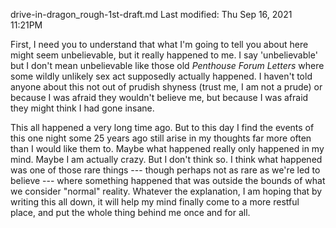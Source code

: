 drive-in-dragon_rough-1st-draft.md
Last modified: Thu Sep 16, 2021  11:21PM


First, I need you to understand that what I'm going to tell you about here might seem unbelievable, but it really happened to me. I say 'unbelievable' but I don't mean unbelievable like those old *Penthouse Forum Letters* where some wildly unlikely sex act supposedly actually happened. I haven't told anyone about this not out of prudish shyness (trust me, I am not a prude) or because I was afraid they wouldn't believe me, but because I was afraid they might think I had gone insane.

This all happened a very long time ago. But to this day I find the events of this one night some 25 years ago still arise in my thoughts far more often than I would like them to. Maybe what happened really only happened in my mind. Maybe I am actually crazy. But I don't think so. I think what happened was one of those rare things --- though perhaps not as rare as we're led to believe --- where something happened that was outside the bounds of what we consider "normal" reality. Whatever the explanation, I am hoping that by writing this all down, it will help my mind finally come to a more restful place, and put the whole thing behind me once and for all.





